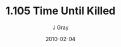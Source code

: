 ---
title: '1.105 Time Until Killed'
alt: 'Mysteries of the Arcana'
date: '2010-02-04'
author: 'J Gray'
artist: 'Keira'
chapter: '1 More Heavens and Earths'
filler: false
---